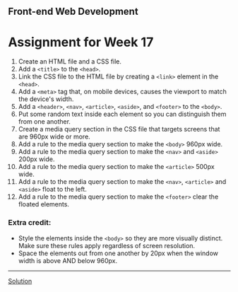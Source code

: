 ## Front-end Web Development
# Assignment for Week 17

1.  Create an HTML file and a CSS file.
2.  Add a `<title>` to the `<head>`.
3.  Link the CSS file to the HTML file by creating a `<link>` element in the `<head>`.
4.  Add a `<meta>` tag that, on mobile devices, causes the viewport to match the device's width.
5.  Add a `<header>`, `<nav>`, `<article>`, `<aside>`, and `<footer>` to the `<body>`.
6.  Put some random text inside each element so you can distinguish them from one another.
7.  Create a media query section in the CSS file that targets screens that are 960px wide or more.
8.  Add a rule to the media query section to make the `<body>` 960px wide.
9.  Add a rule to the media query section to make the `<nav>` and `<aside>` 200px wide.
10.  Add a rule to the media query section to make the `<article>` 500px wide.
11.  Add a rule to the media query section to make the `<nav>`, `<article>` and `<aside>` float to the left.
12.  Add a rule to the media query section to make the `<footer>` clear the floated elements.

### Extra credit:

*   Style the elements inside the `<body>` so they are more visually distinct. Make sure these rules apply regardless of screen resolution.
*   Space the elements out from one another by 20px when the window width is above AND below 960px.

* * *

[Solution](http://jeffreyatw.github.io/fwd/series9/class17/solution/)